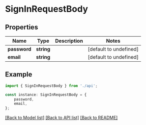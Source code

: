 # SignInRequestBody


## Properties

Name | Type | Description | Notes
------------ | ------------- | ------------- | -------------
**password** | **string** |  | [default to undefined]
**email** | **string** |  | [default to undefined]

## Example

```typescript
import { SignInRequestBody } from './api';

const instance: SignInRequestBody = {
    password,
    email,
};
```

[[Back to Model list]](../README.md#documentation-for-models) [[Back to API list]](../README.md#documentation-for-api-endpoints) [[Back to README]](../README.md)
